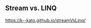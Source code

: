## Stream vs. LINQ

<a href="https://k--kato.github.io/streamVsLinq/" target="_blank">https://k--kato.github.io/streamVsLinq/</a>
